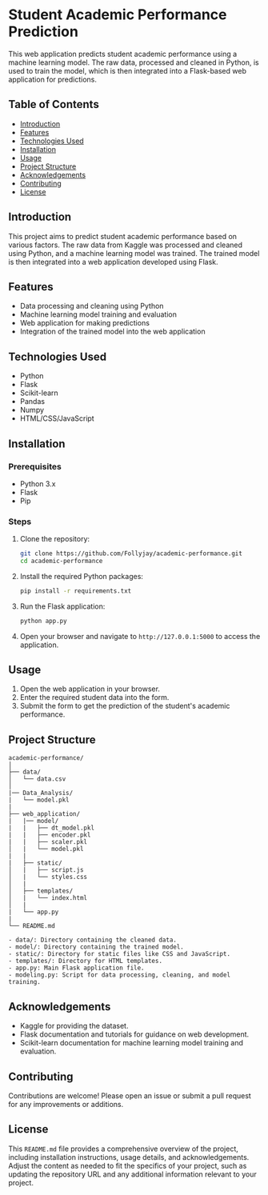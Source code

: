 # Student Academic Performance Prediction

This web application predicts student academic performance using a machine learning model. The raw data, processed and cleaned in Python, is used to train the model, which is then integrated into a Flask-based web application for predictions.

## Table of Contents

- [Introduction](#introduction)
- [Features](#features)
- [Technologies Used](#technologies-used)
- [Installation](#installation)
- [Usage](#usage)
- [Project Structure](#project-structure)
- [Acknowledgements](#acknowledgements)
- [Contributing](#contributing)
- [License](#license)

## Introduction

This project aims to predict student academic performance based on various factors. The raw data from Kaggle was processed and cleaned using Python, and a machine learning model was trained. The trained model is then integrated into a web application developed using Flask.

## Features

- Data processing and cleaning using Python
- Machine learning model training and evaluation
- Web application for making predictions
- Integration of the trained model into the web application

## Technologies Used

- Python
- Flask
- Scikit-learn
- Pandas
- Numpy
- HTML/CSS/JavaScript

## Installation

### Prerequisites

- Python 3.x
- Flask
- Pip

### Steps

1. Clone the repository:
    ```bash
    git clone https://github.com/Follyjay/academic-performance.git
    cd academic-performance
    ```

2. Install the required Python packages:
    ```bash
    pip install -r requirements.txt
    ```

3. Run the Flask application:
    ```bash
    python app.py
    ```

4. Open your browser and navigate to `http://127.0.0.1:5000` to access the application.

## Usage

1. Open the web application in your browser.
2. Enter the required student data into the form.
3. Submit the form to get the prediction of the student's academic performance.

## Project Structure

```plaintext
academic-performance/
│
├── data/
│   └── data.csv
│
|── Data_Analysis/
|   └── model.pkl
|
├── web_application/
|   |── model/
|   |   ├── dt_model.pkl
|   |   ├── encoder.pkl
|   |   ├── scaler.pkl
│   |   └── model.pkl
|   |
|   ├── static/
│   |   ├── script.js
│   |   └── styles.css
│   |
│   ├── templates/
│   |   └── index.html
│   |
|   └── app.py
|
└── README.md
```

    - data/: Directory containing the cleaned data.
    - model/: Directory containing the trained model.
    - static/: Directory for static files like CSS and JavaScript.
    - templates/: Directory for HTML templates.
    - app.py: Main Flask application file.
    - modeling.py: Script for data processing, cleaning, and model training.

## Acknowledgements
- Kaggle for providing the dataset.
- Flask documentation and tutorials for guidance on web development.
- Scikit-learn documentation for machine learning model training and evaluation.

## Contributing
Contributions are welcome! Please open an issue or submit a pull request for any improvements or additions.

## License
This `README.md` file provides a comprehensive overview of the project, including installation instructions, usage details, and acknowledgements. Adjust the content as needed to fit the specifics of your project, such as updating the repository URL and any additional information relevant to your project.


